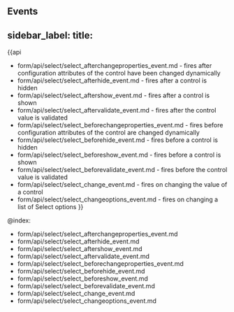 Events
---
sidebar_label: 
title: 
---          

{{api
- form/api/select/select_afterchangeproperties_event.md - fires after configuration attributes of the control have been changed dynamically
- form/api/select/select_afterhide_event.md - fires after a control is hidden
- form/api/select/select_aftershow_event.md - fires after a control is shown
- form/api/select/select_aftervalidate_event.md - fires after the control value is validated
- form/api/select/select_beforechangeproperties_event.md - fires before configuration attributes of the control are changed dynamically
- form/api/select/select_beforehide_event.md - fires before a control is hidden
- form/api/select/select_beforeshow_event.md - fires before a control is shown
- form/api/select/select_beforevalidate_event.md - fires before the control value is validated
- form/api/select/select_change_event.md - fires on changing the value of a control
- form/api/select/select_changeoptions_event.md - fires on changing a list of Select options
}}
    
@index:
- form/api/select/select_afterchangeproperties_event.md
- form/api/select/select_afterhide_event.md
- form/api/select/select_aftershow_event.md
- form/api/select/select_aftervalidate_event.md
- form/api/select/select_beforechangeproperties_event.md
- form/api/select/select_beforehide_event.md
- form/api/select/select_beforeshow_event.md
- form/api/select/select_beforevalidate_event.md
- form/api/select/select_change_event.md
- form/api/select/select_changeoptions_event.md




